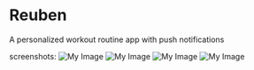 # Reuben
A personalized workout routine app with push notifications 

screenshots:
![My Image](Screenshot_20221106-140810.jpg)
![My Image](Screenshot_20221106-140816.jpg)
![My Image](Screenshot_20221106-141053.jpg)
![My Image](Screenshot_20221106-140830.jpg)
